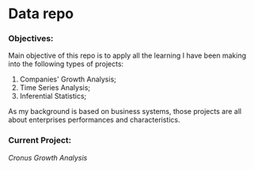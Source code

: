# Data repo

### Objectives:
Main objective of this repo is to apply all the learning I have been making into the following types of projects:

1. Companies' Growth Analysis;
2. Time Series Analysis;
3. Inferential Statistics;

As my background is based on business systems, those projects are all about enterprises performances and characteristics.

### Current Project:

*Cronus Growth Analysis*